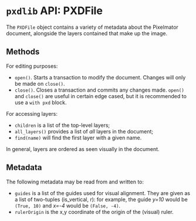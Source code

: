 # `pxdlib` API: PXDFile

The `PXDFile` object contains a variety of metadata about the Pixelmator document, alongside the layers contained that make up the image.

## Methods

For editing purposes:

- `open()`. Starts a transaction to modify the document. Changes will only be made on `close()`.
- `close()`. Closes a transaction and commits any changes made. `open()` and `close()` are useful in certain edge cased, but it is recommended to use a `with pxd` block.

For accessing layers:

- `children` is a list of the top-level layers;
- `all_layers()` provides a list of _all_ layers in the document;
- `find(name)` will find the first layer with a given name.

In general, layers are ordered as seen visually in the document.

## Metadata

The following metadata may be read from and written to:

- `guides` is a list of the guides used for visual alignment. They are given as a list of two-tuples (is_vertical, r): for example, the guide _y=10_ would be `(True, 10)` and _x=-4_ would be `(False, -4)`.
- `rulerOrigin` is the x,y coordinate of the origin of the (visual) ruler.
